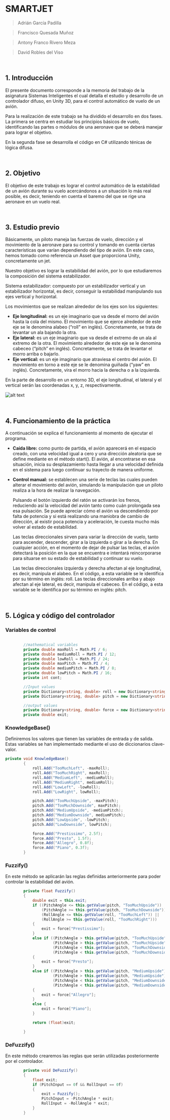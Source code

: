 # SMARTJET

>Adrián García Padilla

>Francisco Quesada Muñoz

>Antony Franco Rivero Meza

>David Robles del Viso

<br/>


## 1. Introducción  

El presente documento corresponde a la memoria del trabajo de la asignatura Sistemas Inteligentes el cual detalla el estudio y desarrollo de un controlador difuso, en Unity 3D, para el control automático de vuelo de un avión.

Para la realización de este trabajo se ha dividido el desarrollo en dos fases. 
La primera se centra en estudiar los principios básicos de vuelo, identificando las partes o módulos de una aeronave que se deberá manejar para lograr el objetivo.

En la segunda fase se desarrolla el código en C# utilizando ténicas de lógica difusa.

<br/>


## 2. Objetivo

El objetivo de este trabajo es lograr el control automático de la estabilidad de un avión durante su vuelo acercándonos a un situación lo más real posible, es decir, teniendo en cuenta el baremo del que se rige una aeronave en un vuelo real.

<br/>

## 3. Estudio previo

Básicamente, un piloto maneja las fuerzas de vuelo, dirección y el movimiento de la aeronave para su control y tomando en cuenta ciertas características que varían dependiendo del tipo de avión. 
En este caso, hemos tomado como referencia un Asset que proporciona Unity, concretamente un jet.

Nuestro objetivo es lograr la estabilidad del avión, por lo que estudiaremos la composición del sistema estabilizador.

Sistema estabilizador: compuesto por un estabilizador vertical y un estabilizador horizontal, es decir, conseguir la estabilidad manipulando sus ejes vertical y horizontal.

Los movimientos que se realizan alrededor de los ejes son los siguientes:

+ __Eje longitudinal:__ es un eje imaginario que va desde el morro del avión hasta la cola del mismo. El movimiento que se ejerce alrededor de este eje se le denomina alabeo (“roll” en inglés). Concretamente, se trata de levantar un ala bajando la otra. 
+ __Eje lateral:__ es un eje imaginario que va desde el extremo de un ala al extremo de la otra. El movimiento alrededor de este eje se le denomina cabeceo (“pitch” en inglés). Concretamente, se trata de levantar el morro arriba o bajarlo.
+ __Eje vertical:__ es un eje imaginario que atraviesa el centro del avión. El movimiento en torno a este eje se le denomina guiñada (“yaw” en inglés). Concretamente, vira el morro hacia la derecha o a la izquierda.

En la parte de desarrollo en un entorno 3D, el eje longitudinal, el lateral y el vertical serán las coordenadas x, y, z, respectivamente.

![alt text](http://2.bp.blogspot.com/-_d_Y51vcJnU/UIxBT81gbzI/AAAAAAAAB7Q/Jf5B9nV_bEU/s1600/EjesMovimiento.png "Ejes")

<br/>

## 4. Funcionamiento de la práctica

A continuación se explica el funcionamiento al momento de ejecutar el programa.

+ __Caída libre:__ como punto de partida, el avión aparecerá en el espacio creado, con una velocidad igual a cero y una dirección aleatoria que se define mediante en el método start(). El avión, al encontrarse en esa situación, inicia su desplazamiento hasta llegar a una velocidad definida en el sistema para luego continuar su trayecto de manera uniforme.
+ __Control manual:__ se establecen una serie de teclas las cuales pueden alterar el movimiento del avión, simulando la manipulación que un piloto realiza a la hora de realizar la navegación.
	
    Pulsando el botón izquierdo del ratón se activarán los frenos, reduciendo así la velocidad del avión tanto como cuán prolongada sea esa pulsación. Se puede apreciar cómo el avión va descendiendo por falta de potencia y si está realizando una maniobra de cambio de dirección, al existir poca potencia y aceleración, le cuesta mucho más volver al estado de estabilidad.

    Las teclas direccionales sirven para variar la dirección de vuelo, tanto para ascender, descender, girar a la izquierda o girar a la derecha. En cualquier acción, en el momento de dejar de pulsar las teclas, el avión detectará la posición en la que se encuentra e intentará reincorporarse para situarse en su estado de estabilidad y continuar su vuelo.

    Las teclas direccionales izquierda y derecha afectan al eje longitudinal, es decir, manipula el alabeo. En el código, a esta variable se le identifica por su término en inglés: roll.
Las teclas direccionales arriba y abajo afectan al eje lateral, es decir, manipula el cabeceo. En el código, a esta variable se le identifica por su término en inglés: pitch.
 	
<br/>

## 5. Lógica y código del controlador

### Variables de control
```c#

        //mathematical variables
        private double maxRoll = Math.PI / 6;
        private double mediumRoll = Math.PI / 12;
        private double lowRoll = Math.PI / 24;
        private double maxPitch = Math.PI / 4;
        private double mediumPitch = Math.PI / 8;
        private double lowPitch = Math.PI / 16;
        private int cont;

        //Input values
        private Dictionary<string, double> roll = new Dictionary<string, double>();
        private Dictionary<string, double> pitch = new Dictionary<string, double>();

        //output values
        private Dictionary<string, double> force = new Dictionary<string, double>();
        private double exit;
```



### KnowledgeBase()
Definiremos los valores que tienen las variables de entrada y de salida. Estas variables se han implementado mediante el uso de diccionarios clave-valor.

```c#
private void KnowledgeBase()
        {
            roll.Add("TooMuchLeft", -maxRoll);
            roll.Add("TooMuchRight", maxRoll);
            roll.Add("MediumLeft", -mediumRoll);
            roll.Add("MediumRight", mediumRoll);
            roll.Add("LowLeft", -lowRoll);
            roll.Add("LowRight", lowRoll);

            pitch.Add("TooMuchUpside", -maxPitch);
            pitch.Add("TooMuchDownside", maxPitch);
            pitch.Add("MediumUpside", -mediumPitch);
            pitch.Add("MediumDownside", mediumPitch);
            pitch.Add("LowUpside", -lowPitch);
            pitch.Add("LowDownside", lowPitch);

            force.Add("Prestissimo", 2.5f);
            force.Add("Presto", 1.5f);
            force.Add("Allegro", 0.8f);
            force.Add("Piano", 0.3f);
        }
```



### Fuzzify()
En este método se aplicarán las reglas definidas anteriormente para poder controlar la estabilidad del avión.

```c#
        private float Fuzzify()
        {
            double exit = this.exit;
            if ((PitchAngle <= this.getValue(pitch, "TooMuchUpside")) ||
                (PitchAngle >= this.getValue(pitch, "TooMuchDownside")) ||
                (RollAngle <= this.getValue(roll, "TooMuchLeft")) ||
                (RollAngle >= this.getValue(roll, "TooMuchRight")))
            {
                exit = force["Prestissimo"];
            }
            else if ((PitchAngle > this.getValue(pitch, "TooMuchUpside") && PitchAngle <= this.getValue(pitch, "MediumUpside") || RollAngle > this.getValue(roll, "TooMuchLeft") && RollAngle <= this.getValue(roll, "MediumLeft")) ||
                     (PitchAngle > this.getValue(pitch, "TooMuchUpside") && PitchAngle <= this.getValue(pitch, "MediumUpside") || RollAngle < this.getValue(roll, "TooMuchRight") && RollAngle >= this.getValue(roll, "MediumRight")) ||
                     (PitchAngle < this.getValue(pitch, "TooMuchDownside") && PitchAngle >= this.getValue(pitch, "MediumDownside") || RollAngle > this.getValue(roll, "TooMuchLeft") && RollAngle <= this.getValue(roll, "MediumLeft")) ||
                     (PitchAngle < this.getValue(pitch, "TooMuchDownside") && PitchAngle >= this.getValue(pitch, "MediumDownside") || RollAngle < this.getValue(roll, "TooMuchRight") && RollAngle >= this.getValue(roll, "MediumRight")))
            {
                exit = force["Presto"];
            }
            else if ((PitchAngle > this.getValue(pitch, "MediumUpside") && PitchAngle <= this.getValue(pitch, "LowUpside") || RollAngle > this.getValue(roll, "MediumLeft") && RollAngle <= this.getValue(roll, "LowLeft")) ||
                     (PitchAngle > this.getValue(pitch, "MediumUpside") && PitchAngle <= this.getValue(pitch, "LowUpside") || RollAngle < this.getValue(roll, "MediumRight") && RollAngle >= this.getValue(roll, "LowRight")) ||
                     (PitchAngle < this.getValue(pitch, "MediumDownside") && PitchAngle >= this.getValue(pitch, "LowDownside") || RollAngle > this.getValue(roll, "MediumLeft") && RollAngle <= this.getValue(roll, "LowLeft")) ||
                     (PitchAngle < this.getValue(pitch, "MediumDownside") && PitchAngle >= this.getValue(pitch, "LowDownside") || RollAngle < this.getValue(roll, "MediumRight") && RollAngle >= this.getValue(roll, "LowRight")))
            {
                exit = force["Allegro"];
            }
            else {
                exit = force["Piano"];
            }

            return (float)exit;

        }
```


### DeFuzzify()
En este método crearemos las reglas que serán utilizadas posteriormente por el controlador.

```c#
        private void DeFuzzify()
        {
            float exit;
            if (PitchInput == 0f && RollInput == 0f)
            {
                exit = Fuzzify();
                PitchInput = -PitchAngle * exit;
                RollInput = -RollAngle * exit;
            }
        }

```
